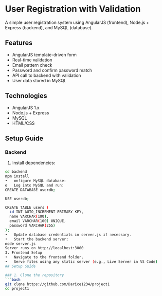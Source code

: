 # User Registration with Validation

A simple user registration system using AngularJS (frontend), Node.js + Express (backend), and MySQL (database).

##  Features

- AngularJS template-driven form
- Real-time validation
- Email pattern check
- Password and confirm password match
- API call to backend with validation
- User data stored in MySQL

## Technologies

- AngularJS 1.x
- Node.js + Express
- MySQL
- HTML/CSS

##  Setup Guide

###  Backend

1. Install dependencies:
```bash
cd backend
npm install
•	onfigure MySQL database:
o	Log into MySQL and run:
CREATE DATABASE userdb;

USE userdb;

CREATE TABLE users (
  id INT AUTO_INCREMENT PRIMARY KEY,
  name VARCHAR(100),
  email VARCHAR(100) UNIQUE,
  password VARCHAR(255)
);
•	Update database credentials in server.js if necessary.
•	Start the backend server:
node server.js
Server runs on http://localhost:3000
3. Frontend Setup
•	Navigate to the frontend folder.
•	Serve files using any static server (e.g., Live Server in VS Code) or open index.html in a browser.
## Setup Guide

### 1. Clone the repository
```bash
git clone https://github.com/Darice1234/project1
cd project1

